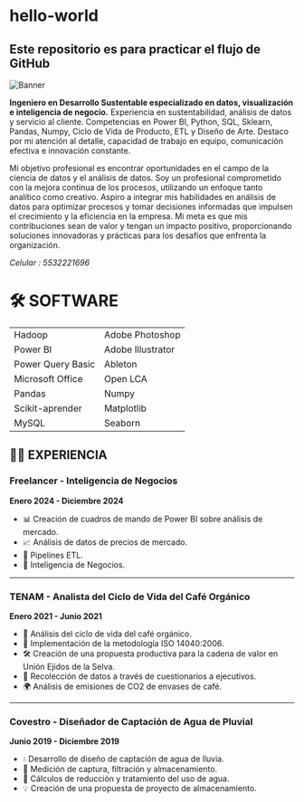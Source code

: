# hello-world
## Este repositorio es para practicar el flujo de GitHub




![Banner](https://github.com/PagedMoth/hello-world/blob/main/Banner.png)

**Ingeniero en Desarrollo Sustentable especializado en datos, visualización e inteligencia de negocio.** Experiencia en sustentabilidad, análisis de datos y servicio al cliente. Competencias en Power BI, Python, SQL, Sklearn, Pandas, Numpy, Ciclo de Vida de Producto, ETL y Diseño de Arte. Destaco por mi atención al detalle, capacidad de trabajo en equipo, comunicación efectiva e innovación constante.

Mi objetivo profesional es encontrar oportunidades en el campo de la ciencia de datos y el análisis de datos. Soy un profesional comprometido con la mejora continua de los procesos, utilizando un enfoque tanto analítico como creativo. Aspiro a integrar mis habilidades en análisis de datos para optimizar procesos y tomar decisiones informadas que impulsen el crecimiento y la eficiencia en la empresa. Mi meta es que mis contribuciones sean de valor y tengan un impacto positivo, proporcionando soluciones innovadoras y prácticas para los desafíos que enfrenta la organización.

*Celular : 5532221696*


# 🛠️ SOFTWARE

|               |               |
|---------------|---------------|
| Hadoop        | Adobe Photoshop |
| Power BI      | Adobe Illustrator |
| Power Query Basic | Ableton |
| Microsoft Office | Open LCA |
| Pandas        | Numpy        |
| Scikit-aprender | Matplotlib  |
| MySQL         | Seaborn      |


## 🧑‍💼 **EXPERIENCIA**

### **Freelancer - Inteligencia de Negocios**  
**Enero 2024 - Diciembre 2024**  
- 📊 Creación de cuadros de mando de Power BI sobre análisis de mercado.
- 📈 Análisis de datos de precios de mercado.
- 🔄 Pipelines ETL.
- 🧠 Inteligencia de Negocios.

---

### **TENAM - Analista del Ciclo de Vida del Café Orgánico**  
**Enero 2021 - Junio 2021**  
- 🌱 Análisis del ciclo de vida del café orgánico.
- 📜 Implementación de la metodología ISO 14040:2006.
- 🛠️ Creación de una propuesta productiva para la cadena de valor en Unión Ejidos de la Selva.
- 📝 Recolección de datos a través de cuestionarios a ejecutivos.
- 🌍 Análisis de emisiones de CO2 de envases de café.

---

### **Covestro - Diseñador de Captación de Agua de Pluvial**  
**Junio 2019 - Diciembre 2019**  
- 💧 Desarrollo de diseño de captación de agua de lluvia.
- 📏 Medición de captura, filtración y almacenamiento.
- 🧪 Cálculos de reducción y tratamiento del uso de agua.
- 💡 Creación de una propuesta de proyecto de almacenamiento.
